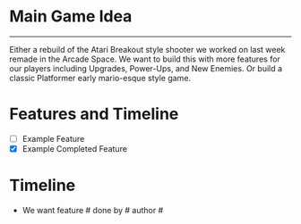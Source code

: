 # Main Game Idea
---
Either a rebuild of the Atari Breakout style shooter we worked on last week remade in the Arcade Space. We want to build this with more features for our players including Upgrades, Power-Ups, and New Enemies.
Or build a classic Platformer early mario-esque style game.

# Features and Timeline
- [ ] Example Feature
- [X] Example Completed Feature

# Timeline
- We want feature # done by # author #


